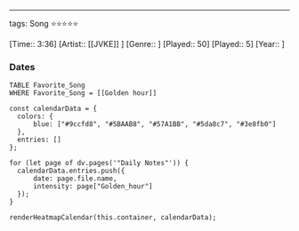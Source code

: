 ---
tags: Song ⭐⭐⭐⭐⭐ 

[Time:: 3:36]
[Artist:: [[JVKE]] ]
[Genre:: ]
[Played:: 50]
[Played:: 5]
[Year:: ]
### Dates
````dataview
TABLE Favorite_Song
WHERE Favorite_Song = [[Golden hour]]
````

  ```dataviewjs
const calendarData = { 
	colors: { 
		blue: ["#9ccfd8", "#5BAAB8", "#57A1BB", "#5da8c7", "#3e8fb0"] 
	}, 
	entries: [] 
}; 

for (let page of dv.pages('"Daily Notes"')) { 
	calendarData.entries.push({ 
		date: page.file.name, 
		intensity: page["Golden_hour"]
	}); 
} 

renderHeatmapCalendar(this.container, calendarData);
```
